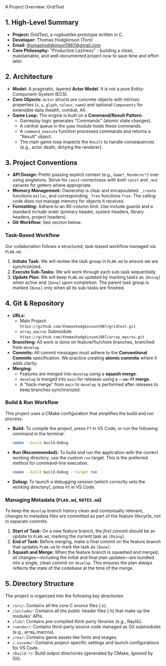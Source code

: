 <overview>
# Project Overview: GridTest

## 1. High-Level Summary

-   **Project:** GridTest, a rogikuelike prototype written in C.
-   **Developer:** Thomas Hodgkinson (Tom)
-   **Email:** thomashodgkinson1987@gmail.com
-   **Core Philosophy:** "Productive Laziness" - building a clean, maintainable, and well-documented project now to save time and effort later.

## 2. Architecture

-   **Model:** A pragmatic, layered **Actor Model**. It is not a pure Entity-Component-System (ECS).
-   **Core Objects:** `Actor` structs are concrete objects with intrinsic properties (`x`, `y`, `glyph`, `colour`, `name`) and optional `Components` for extensible data (health, combat, AI).
-   **Game Loop:** The engine is built on a **Command/Result Pattern**.
    -   Gameplay logic generates "Commands" (atomic state changes).
    -   A central queue in the `game` module holds these commands.
    -   A `command_execute` function processes commands and returns a "Result" object.
    -   The main game loop inspects the `Result` to handle consequences (e.g., actor death, dirtying the renderer).

## 3. Project Conventions

-   **API Design:** Prefer passing explicit context (e.g., `Game*`, `Renderer*`) over using singletons. Strive for `const`-correctness with both `const` and `_mut` variants for getters where appropriate.
-   **Memory Management:** Ownership is clear and encapsulated. `_create` functions `malloc`, and corresponding `_free` functions `free`. The calling code does not manage memory for objects it receives.
-   **Formatting:** Adhere to an 80-column limit. Use include guards and a standard include order (primary header, system headers, library headers, project headers).
-   **Git Workflow:** See section below.

### Task-Based Workflow

Our collaboration follows a structured, task-based workflow managed via `PLAN.md`.

1.  **Initiate Task:** We will review the task group in `PLAN.md` to ensure we are synchronized.
2.  **Execute Sub-Tasks:** We will work through each sub-task sequentially.
3.  **Update Plan:** We will keep `PLAN.md` updated by marking tasks as `[Doing]` when active and `[Done]` upon completion. The parent task group is marked `[Done]` only when all its sub-tasks are finished.

## 4. Git & Repository

-   **URLs:**
    -   Main Project: `https://github.com/thomashodgkinson1987/gridtest.git`
    -   `array_macros` Submodule: `https://github.com/thomashodgkinson1987/array_macros.git`
-   **Branching:** All work is done on feature/fix/chore branches, branched from `develop`.
-   **Commits:** All commit messages must adhere to the **Conventional Commits** specification. We practice creating **atomic commits** where it adds clarity.
-   **Merging:**
    -   Features are merged into `develop` using a **squash merge**.
    -   `develop` is merged into `main` for releases using a **`--no-ff` merge**.
    -   A "back-merge" from `main` to `develop` is performed after releases to keep branches synchronized.

### Build & Run Workflow

This project uses a CMake configuration that simplifies the build and run process.

-   **Build:** To compile the project, press `F7` in VS Code, or run the following command in the terminal:
    ```bash
    cmake --build build-Debug
    ```
-   **Run (Recommended):** To build and run the application with the correct working directory, use the custom `run` target. This is the preferred method for command-line execution.
    ```bash
    cmake --build build-Debug --target run
    ```
-   **Debug:** To launch a debugging session (which correctly sets the working directory), press `F5` in VS Code.

### Managing Metadata (`PLAN.md`, `NOTES.md`)

To keep the `develop` branch history clean and contextually relevant, changes to metadata files are committed as part of the feature lifecycle, not in separate commits.

1.  **Start of Task:** On a new feature branch, the *first commit* should be an update to `PLAN.md`, marking the current task as `[Doing]`.
2.  **End of Task:** Before merging, make a final commit on the feature branch that updates `PLAN.md` to mark the task as `[Done]`.
3.  **Squash and Merge:** When the feature branch is squashed and merged, all changes—including the initial and final plan updates—are bundled into a single, clean commit on `develop`. This ensures the plan always reflects the state of the codebase at the time of the merge.
</overview>

## 5. Directory Structure

The project is organized into the following key directories:

-   `/src/`: Contains all the core C source files (.c).
-   `/include/`: Contains all the public header files (.h) that make up the modules' APIs.
-   `/lib/`: Contains pre-compiled third-party libraries (e.g., Raylib).
-   `/vendor/`: Contains third-party source code managed as Git submodules (e.g., array_macros).
-   `/res/`: Contains game assets like fonts and images.
-   `/.vscode/`: Contains project-specific settings and launch configurations for VS Code.
-   `/build-*/`: Build output directories (generated by CMake, ignored by Git).
</overview>